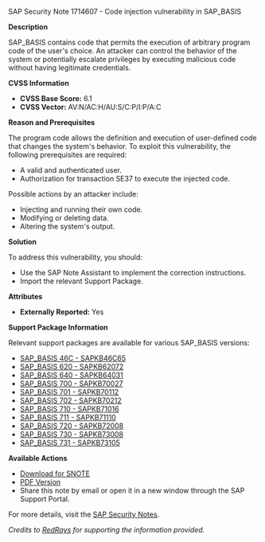 SAP Security Note 1714607 - Code injection vulnerability in SAP_BASIS

**Description**

SAP_BASIS contains code that permits the execution of arbitrary program code of the user's choice. An attacker can control the behavior of the system or potentially escalate privileges by executing malicious code without having legitimate credentials.

**CVSS Information**

- **CVSS Base Score:** 6.1
- **CVSS Vector:** AV:N/AC:H/AU:S/C:P/I:P/A:C

**Reason and Prerequisites**

The program code allows the definition and execution of user-defined code that changes the system's behavior. To exploit this vulnerability, the following prerequisites are required:
- A valid and authenticated user.
- Authorization for transaction SE37 to execute the injected code.

Possible actions by an attacker include:
- Injecting and running their own code.
- Modifying or deleting data.
- Altering the system's output.

**Solution**

To address this vulnerability, you should:
- Use the SAP Note Assistant to implement the correction instructions.
- Import the relevant Support Package.

**Attributes**

- **Externally Reported:** Yes

**Support Package Information**

Relevant support packages are available for various SAP_BASIS versions:
- [SAP_BASIS 46C - SAPKB46C65](https://me.sap.com/supportpackage/SAPKB46C65)
- [SAP_BASIS 620 - SAPKB62072](https://me.sap.com/supportpackage/SAPKB62072)
- [SAP_BASIS 640 - SAPKB64031](https://me.sap.com/supportpackage/SAPKB64031)
- [SAP_BASIS 700 - SAPKB70027](https://me.sap.com/supportpackage/SAPKB70027)
- [SAP_BASIS 701 - SAPKB70112](https://me.sap.com/supportpackage/SAPKB70112)
- [SAP_BASIS 702 - SAPKB70212](https://me.sap.com/supportpackage/SAPKB70212)
- [SAP_BASIS 710 - SAPKB71016](https://me.sap.com/supportpackage/SAPKB71016)
- [SAP_BASIS 711 - SAPKB71110](https://me.sap.com/supportpackage/SAPKB71110)
- [SAP_BASIS 720 - SAPKB72008](https://me.sap.com/supportpackage/SAPKB72008)
- [SAP_BASIS 730 - SAPKB73008](https://me.sap.com/supportpackage/SAPKB73008)
- [SAP_BASIS 731 - SAPKB73105](https://me.sap.com/supportpackage/SAPKB73105)

**Available Actions**

- [Download for SNOTE](https://notesdownloads.sap.com/note/0040000010188172017)
- [PDF Version](https://me.sap.com/sap/support/sfm/notes/print/0001714607?language=en-US&token=D5985BD7C0CEF63241F6774783D2167D)
- Share this note by email or open it in a new window through the SAP Support Portal.

For more details, visit the [SAP Security Notes](https://me.sap.com/).

*Credits to [RedRays](https://redrays.io) for supporting the information provided.*